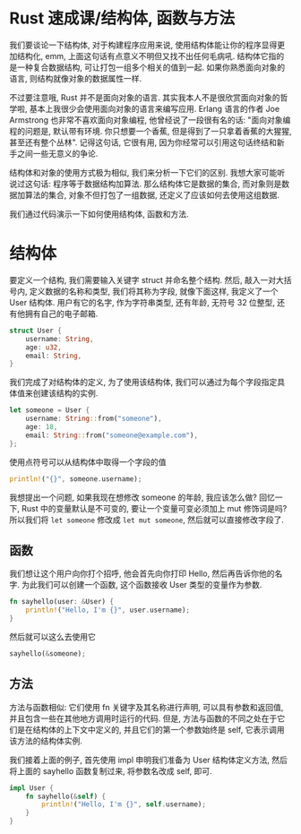 # Rust 速成课/结构体, 函数与方法

我们要谈论一下结构体, 对于构建程序应用来说, 使用结构体能让你的程序显得更加结构化, emm, 上面这句话有点意义不明但又找不出任何毛病吼. 结构体它指的是一种复合数据结构, 可让打包一组多个相关的值到一起. 如果你熟悉面向对象的语言, 则结构就像对象的数据属性一样.

不过要注意哦, Rust 并不是面向对象的语言. 其实我本人不是很欣赏面向对象的哲学啦, 基本上我很少会使用面向对象的语言来编写应用. Erlang 语言的作者 Joe Armstrong 也非常不喜欢面向对象编程, 他曾经说了一段很有名的话: "面向对象编程的问题是, 默认带有环境. 你只想要一个香蕉, 但是得到了一只拿着香蕉的大猩猩, 甚至还有整个丛林". 记得这句话, 它很有用, 因为你经常可以引用这句话终结和新手之间一些无意义的争论.

结构体和对象的使用方式极为相似, 我们来分析一下它们的区别. 我想大家可能听说过这句话: 程序等于数据结构加算法. 那么结构体它是数据的集合, 而对象则是数据加算法的集合, 对象不但打包了一组数据, 还定义了应该如何去使用这组数据.

我们通过代码演示一下如何使用结构体, 函数和方法.

# 结构体

要定义一个结构, 我们需要输入关键字 struct 并命名整个结构. 然后, 敲入一对大括号内, 定义数据的名称和类型, 我们将其称为字段, 就像下面这样, 我定义了一个 User 结构体. 用户有它的名字, 作为字符串类型, 还有年龄, 无符号 32 位整型, 还有他拥有自己的电子邮箱.

```rs
struct User {
    username: String,
    age: u32,
    email: String,
}
```

我们完成了对结构体的定义, 为了使用该结构体, 我们可以通过为每个字段指定具体值来创建该结构的实例.

```rs
let someone = User {
    username: String::from("someone"),
    age: 18,
    email: String::from("someone@example.com"),
};
```

使用点符号可以从结构体中取得一个字段的值

```rs
println!("{}", someone.username);
```

我想提出一个问题, 如果我现在想修改 someone 的年龄, 我应该怎么做? 回忆一下, Rust 中的变量默认是不可变的, 要让一个变量可变必须加上 mut 修饰词是吗? 所以我们将 `let someone` 修改成 `let mut someone`, 然后就可以直接修改字段了.

## 函数

我们想让这个用户向你打个招呼, 他会首先向你打印 Hello, 然后再告诉你他的名字. 为此我们可以创建一个函数, 这个函数接收 User 类型的变量作为参数.

```rs
fn sayhello(user: &User) {
    println!("Hello, I'm {}", user.username);
}
```

然后就可以这么去使用它

```rs
sayhello(&someone);
```

## 方法

方法与函数相似: 它们使用 fn 关键字及其名称进行声明, 可以具有参数和返回值, 并且包含一些在其他地方调用时运行的代码. 但是, 方法与函数的不同之处在于它们是在结构体的上下文中定义的, 并且它们的第一个参数始终是 self, 它表示调用该方法的结构体实例.

我们接着上面的例子, 首先使用 impl 申明我们准备为 User 结构体定义方法, 然后将上面的 sayhello 函数复制过来, 将参数名改成 self, 即可.

```rs
impl User {
    fn sayhello(&self) {
        println!("Hello, I'm {}", self.username);
    }
}
```
